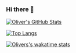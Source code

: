 ### Hi there 👋

[![Oliver's GitHub Stats](https://github-readme-stats.vercel.app/api?username=cundejo&show_icons=true&count_private=true&theme=transparent)](https://github.com/cundejo)

[![Top Langs](https://github-readme-stats.vercel.app/api/top-langs/?username=cundejo&layout=compact&theme=dark)](https://github.com/cundejo)

[![Olivers's wakatime stats](https://github-readme-stats.vercel.app/api/wakatime?username=cundejo)](https://github.com/cundejo/github-readme-stats)

<!--
**cundejo/cundejo** is a ✨ _special_ ✨ repository because its `README.md` (this file) appears on your GitHub profile.

Here are some ideas to get you started:

- 🔭 I’m currently working on ...
- 🌱 I’m currently learning ...
- 👯 I’m looking to collaborate on ...
- 🤔 I’m looking for help with ...
- 💬 Ask me about ...
- 📫 How to reach me: ...
- 😄 Pronouns: ...
- ⚡ Fun fact: ...
-->
